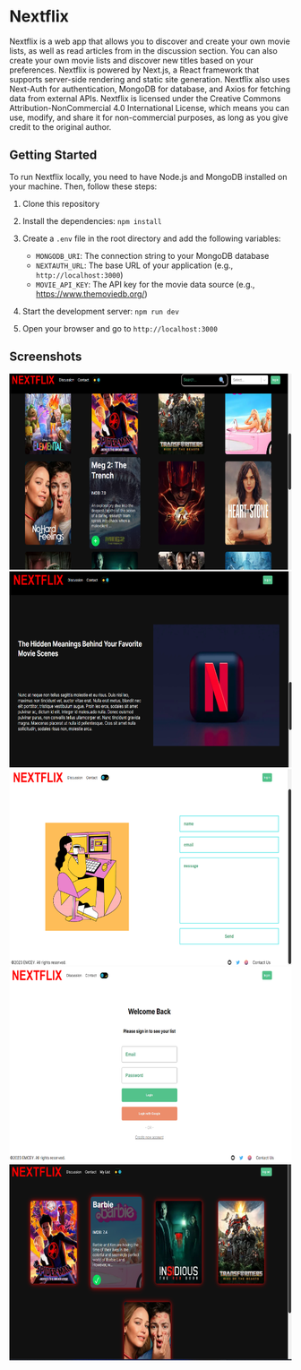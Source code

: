 # Nextflix

Nextflix is a web app that allows you to discover and create your own movie lists, as well as read articles from in the discussion section. You can also create your own movie lists and discover new titles based on your preferences. Nextflix is powered by Next.js, a React framework that supports server-side rendering and static site generation. Nextflix also uses Next-Auth for authentication, MongoDB for database, and Axios for fetching data from external APIs. Nextflix is licensed under the Creative Commons Attribution-NonCommercial 4.0 International License, which means you can use, modify, and share it for non-commercial purposes, as long as you give credit to the original author.

## Getting Started

To run Nextflix locally, you need to have Node.js and MongoDB installed on your machine. Then, follow these steps:

1. Clone this repository
2. Install the dependencies: `npm install`
3. Create a `.env` file in the root directory and add the following variables:

   - `MONGODB_URI`: The connection string to your MongoDB database
   - `NEXTAUTH_URL`: The base URL of your application (e.g., `http://localhost:3000`)
   - `MOVIE_API_KEY`: The API key for the movie data source (e.g., https://www.themoviedb.org/)
4. Start the development server: `npm run dev`
5. Open your browser and go to `http://localhost:3000`

## Screenshots

<img src="public/home-movies.png" width="700" height="350" /> <img src="public/discussion.png" width="700" height="350" /> <img src="public/contact.png" width="700" height="350" /> <img src="public/login.png" width="700" height="350" /> <img src="public/my-list.png" width="700" height="350" />
